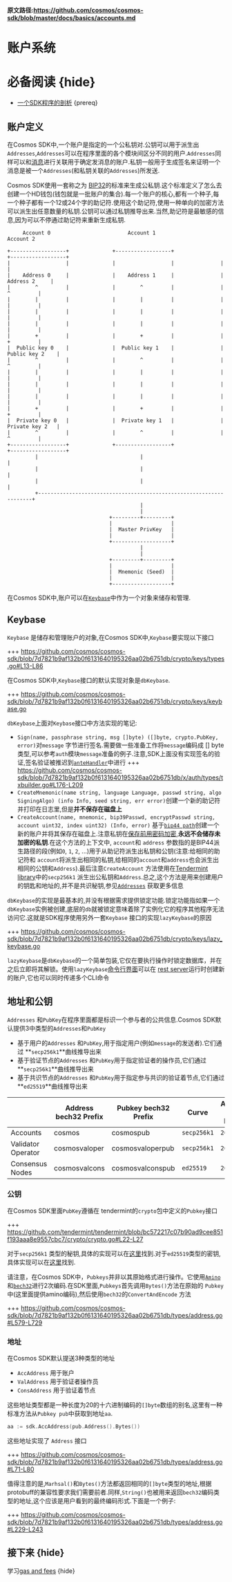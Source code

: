 **原文路径:https://github.com/cosmos/cosmos-sdk/blob/master/docs/basics/accounts.md**
       
# 账户系统

# 必备阅读 {hide}

- [一个SDK程序的剖析](./app-anatomy.md) {prereq}

## 账户定义

在Cosmos SDK中,一个账户是指定的一个公私钥对.公钥可以用于派生出`Addresses`,`Addresses`可以在程序里面的各个模块间区分不同的用户.`Addresses`同样可以和[消息](../building-modules/messages-and-queries.md#messages)进行关联用于确定发消息的账户.私钥一般用于生成签名来证明一个消息是被一个`Addresses`(和私钥关联的`Addresses`)所发送.

Cosmos SDK使用一套称之为 [BIP32](https://github.com/bitcoin/bips/blob/master/bip-0032.mediawiki)的标准来生成公私钥.这个标准定义了怎么去创建一个HD钱包(钱包就是一批账户的集合).每一个账户的核心,都有一个种子,每一个种子都有一个12或24个字的助记符.使用这个助记符,使用一种单向的加密方法可以派生出任意数量的私钥.公钥可以通过私钥推导出来.当然,助记符是最敏感的信息,因为可以不停通过助记符来重新生成私钥.

```
     Account 0                         Account 1                         Account 2

+------------------+              +------------------+               +------------------+
|                  |              |                  |               |                  |
|    Address 0     |              |    Address 1     |               |    Address 2     |
|        ^         |              |        ^         |               |        ^         |
|        |         |              |        |         |               |        |         |
|        |         |              |        |         |               |        |         |
|        |         |              |        |         |               |        |         |
|        +         |              |        +         |               |        +         |
|  Public key 0    |              |  Public key 1    |               |  Public key 2    |
|        ^         |              |        ^         |               |        ^         |
|        |         |              |        |         |               |        |         |
|        |         |              |        |         |               |        |         |
|        |         |              |        |         |               |        |         |
|        +         |              |        +         |               |        +         |
|  Private key 0   |              |  Private key 1   |               |  Private key 2   |
|        ^         |              |        ^         |               |        ^         |
+------------------+              +------------------+               +------------------+
         |                                 |                                  |
         |                                 |                                  |
         |                                 |                                  |
         +--------------------------------------------------------------------+
                                           |
                                           |
                                 +---------+---------+
                                 |                   |
                                 |  Master PrivKey   |
                                 |                   |
                                 +-------------------+
                                           |
                                           |
                                 +---------+---------+
                                 |                   |
                                 |  Mnemonic (Seed)  |
                                 |                   |
                                 +-------------------+
```

在Cosmos SDK中,账户可以在[`Keybase`](#keybase)中作为一个对象来储存和管理.

## Keybase

`Keybase` 是储存和管理账户的对象,在Cosmos SDK中,`Keybase`要实现以下接口

+++ https://github.com/cosmos/cosmos-sdk/blob/7d7821b9af132b0f6131640195326aa02b6751db/crypto/keys/types.go#L13-L86

在Cosmos SDK中,`Keybase`接口的默认实现对象是`dbKeybase`.

+++ https://github.com/cosmos/cosmos-sdk/blob/7d7821b9af132b0f6131640195326aa02b6751db/crypto/keys/keybase.go

`dbKeybase`上面对`Keybase`接口中方法实现的笔记:

- `Sign(name, passphrase string, msg []byte) ([]byte, crypto.PubKey, error)`对`message` 字节进行签名.需要做一些准备工作将`message`编码成  [] byte类型,可以参考`auth`模块`message`准备的例子.注意,SDK上面没有实现签名的验证,签名验证被推迟到[`anteHandler`](#antehandler)中进行
+++ https://github.com/cosmos/cosmos-sdk/blob/7d7821b9af132b0f6131640195326aa02b6751db/x/auth/types/txbuilder.go#L176-L209
- `CreateMnemonic(name string, language Language, passwd string, algo SigningAlgo) (info Info, seed string, err error)`创建一个新的助记符并打印在日志里,但是**并不保存在磁盘上**
- `CreateAccount(name, mnemonic, bip39Passwd, encryptPasswd string, account uint32, index uint32) (Info, error)` 基于[`bip44 path`](https://github.com/bitcoin/bips/blob/master/bip-0044.mediawiki)创建一个新的账户并将其保存在磁盘上.注意私钥在[保存前用密码加密](https://github.com/cosmos/cosmos-sdk/blob/7d7821b9af132b0f6131640195326aa02b6751db/crypto/keys/mintkey/mintkey.go),**永远不会储存未加密的私钥**.在这个方法的上下文中, `account`和 `address` 参数指的是BIP44派生路径的段(例如`0`, `1`, `2`, ...)用于从助记符派生出私钥和公钥(注意:给相同的助记符和 `account`将派生出相同的私钥,给相同的`account`和`address`也会派生出相同的公钥和`Address`).最后注意`CreateAccount` 方法使用在[Tendermint library](https://github.com/tendermint/tendermint/tree/bc572217c07b90ad9cee851f193aaa8e9557cbc7/crypto/secp256k1)中的`secp256k1` 派生出公私钥和`Address`.总之,这个方法是用来创建用户的钥匙和地址的,并不是共识秘钥,参见[`Addresses`](#addresses) 获取更多信息

`dbKeybase`的实现是最基本的,并没有根据需求提供锁定功能.锁定功能指如果一个`dbKeybase`实例被创建,底层的`db`就被锁定意味着除了实例化它的程序其他程序无法访问它.这就是SDK程序使用另外一套`Keybase` 接口的实现`lazyKeybase`的原因

+++ https://github.com/cosmos/cosmos-sdk/blob/7d7821b9af132b0f6131640195326aa02b6751db/crypto/keys/lazy_keybase.go

`lazyKeybase`是`dbKeybase`的一个简单包装,它仅在要执行操作时锁定数据库，并在之后立即将其解锁。使用`lazyKeybase`[命令行界面](../interfaces/cli.md)可以在 [rest server](../interfaces/rest.md)运行时创建新的账户,它也可以同时传递多个CLI命令

## 地址和公钥

`Addresses` 和`PubKey`在程序里面都是标识一个参与者的公共信息.Cosmos SDK默认提供3中类型的`Addresses`和`PubKey`

- 基于用户的`Addresses` 和`PubKey`,用于指定用户(例如`message`的发送者).它们通过 **`secp256k1`**曲线推导出来
- 基于验证节点的`Addresses` 和`PubKey`用于指定验证者的操作员,它们通过 **`secp256k1`**曲线推导出来
- 基于共识节点的`Addresses` 和`PubKey`用于指定参与共识的验证着节点,它们通过 **`ed25519`**曲线推导出来

|                    | Address bech32 Prefix | Pubkey bech32 Prefix | Curve       | Address byte length | Pubkey byte length |
|--------------------|-----------------------|----------------------|-------------|---------------------|--------------------|
| Accounts           | cosmos                | cosmospub            | `secp256k1` | `20`                | `33`               |
| Validator Operator | cosmosvaloper         | cosmosvaloperpub     | `secp256k1` | `20`                | `33`               |
| Consensus Nodes    | cosmosvalcons         | cosmosvalconspub     | `ed25519`   | `20`                | `32`               | 

### 公钥

在Cosmos SDK里面`PubKey`遵循在 tendermint的`crypto`包中定义的`Pubkey`接口

+++ https://github.com/tendermint/tendermint/blob/bc572217c07b90ad9cee851f193aaa8e9557cbc7/crypto/crypto.go#L22-L27

对于`secp256k1` 类型的秘钥,具体的实现可以在[这里](https://github.com/tendermint/tendermint/blob/bc572217c07b90ad9cee851f193aaa8e9557cbc7/crypto/secp256k1/secp256k1.go#L140)找到.对于`ed25519`类型的密钥,具体实现可以在[这里](https://github.com/tendermint/tendermint/blob/bc572217c07b90ad9cee851f193aaa8e9557cbc7/crypto/ed25519/ed25519.go#L135)找到.

请注意，在Cosmos SDK中，`Pubkeys`并非以其原始格式进行操作。它使用[`Amino`](../core/encoding.md#amino)和[`bech32`](https://en.bitcoin.it/wiki/Bech32)进行2次编码.在SDK里面,`Pubkeys`首先调用`Bytes()`方法在原始的 `Pubkey`中(这里面提供amino编码),然后使用`bech32`的`ConvertAndEncode` 方法

+++ https://github.com/cosmos/cosmos-sdk/blob/7d7821b9af132b0f6131640195326aa02b6751db/types/address.go#L579-L729

### 地址

在Cosmos SDK默认提送3种类型的地址

- `AccAddress` 用于账户
- `ValAddress` 用于验证者操作员
- `ConsAddress` 用于验证着节点

这些地址类型都是一种长度为20的十六进制编码的`[]byte`数组的别名,这里有一种标准方法从`Pubkey pub`中获取到地址`aa`.

```go
aa := sdk.AccAddress(pub.Address().Bytes())
```

这些地址实现了 `Address` 接口

+++ https://github.com/cosmos/cosmos-sdk/blob/7d7821b9af132b0f6131640195326aa02b6751db/types/address.go#L71-L80

值得注意的是,`Marhsal()`和`Bytes()`方法都返回相同的`[]byte`类型的地址,根据protobuff的兼容性要求我们需要前者.同样,`String()`也被用来返回`bech32`编码类型的地址,这个应该是用户看到的最终编码形式.下面是一个例子:

+++ https://github.com/cosmos/cosmos-sdk/blob/7d7821b9af132b0f6131640195326aa02b6751db/types/address.go#L229-L243

## 接下来 {hide}

学习[gas and fees](./gas-fees.md) {hide}